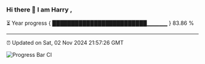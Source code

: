 ### Hi there 👋 I am Harry , 

⏳ Year progress { █████████████████████████▁▁▁▁▁ } 83.86 %

---

⏰ Updated on Sat, 02 Nov 2024 21:57:26 GMT

![Progress Bar CI](https://github.com/duykhang68/duykhang68/workflows/Progress%20Bar%20CI/badge.svg)
